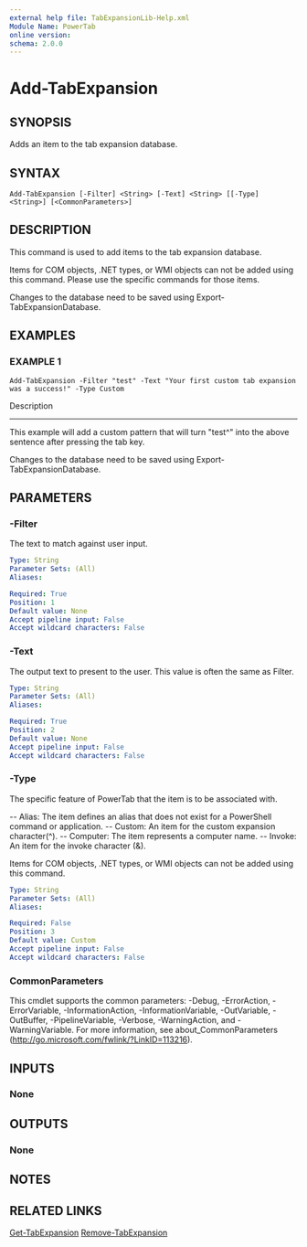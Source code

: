 ```yaml
---
external help file: TabExpansionLib-Help.xml
Module Name: PowerTab
online version:
schema: 2.0.0
---
```


# Add-TabExpansion

## SYNOPSIS
Adds an item to the tab expansion database.

## SYNTAX

```
Add-TabExpansion [-Filter] <String> [-Text] <String> [[-Type] <String>] [<CommonParameters>]
```

## DESCRIPTION
This command is used to add items to the tab expansion database.

Items for COM objects, .NET types, or WMI objects can not be added using this command.
Please use the specific commands for those items.

Changes to the database need to be saved using Export-TabExpansionDatabase.

## EXAMPLES

### EXAMPLE 1
```
Add-TabExpansion -Filter "test" -Text "Your first custom tab expansion was a success!" -Type Custom
```

Description

-----------

This example will add a custom pattern that will turn "test^" into the above sentence after pressing the tab key.

Changes to the database need to be saved using Export-TabExpansionDatabase.

## PARAMETERS

### -Filter
The text to match against user input.

```yaml
Type: String
Parameter Sets: (All)
Aliases:

Required: True
Position: 1
Default value: None
Accept pipeline input: False
Accept wildcard characters: False
```

### -Text
The output text to present to the user.
This value is often the same as Filter.

```yaml
Type: String
Parameter Sets: (All)
Aliases:

Required: True
Position: 2
Default value: None
Accept pipeline input: False
Accept wildcard characters: False
```

### -Type
The specific feature of PowerTab that the item is to be associated with.

-- Alias: The item defines an alias that does not exist for a PowerShell command or application.
-- Custom: An item for the custom expansion character(^).
-- Computer: The item represents a computer name.
-- Invoke: An item for the invoke character (&).

Items for COM objects, .NET types, or WMI objects can not be added using this command.

```yaml
Type: String
Parameter Sets: (All)
Aliases:

Required: False
Position: 3
Default value: Custom
Accept pipeline input: False
Accept wildcard characters: False
```

### CommonParameters
This cmdlet supports the common parameters: -Debug, -ErrorAction, -ErrorVariable, -InformationAction, -InformationVariable, -OutVariable, -OutBuffer, -PipelineVariable, -Verbose, -WarningAction, and -WarningVariable.
For more information, see about_CommonParameters (http://go.microsoft.com/fwlink/?LinkID=113216).

## INPUTS

### None

## OUTPUTS

### None

## NOTES

## RELATED LINKS

[Get-TabExpansion]()
[Remove-TabExpansion]()
